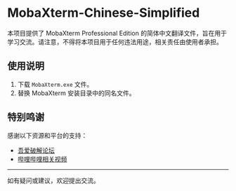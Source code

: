 # MobaXterm-Chinese-Simplified

本项目提供了 MobaXterm Professional Edition 的简体中文翻译文件，旨在用于学习交流。请注意，不得将本项目用于任何违法用途，相关责任由使用者承担。

## 使用说明

1. 下载 `MobaXterm.exe` 文件。
2. 替换 MobaXterm 安装目录中的同名文件。

## 特别鸣谢

感谢以下资源和平台的支持：

- [吾爱破解论坛](https://www.52pojie.cn/thread-1784116-1-1.html)
- [哔哩哔哩相关视频](https://www.bilibili.com/video/BV14M4y147cR)

---

如有疑问或建议，欢迎提出交流。
